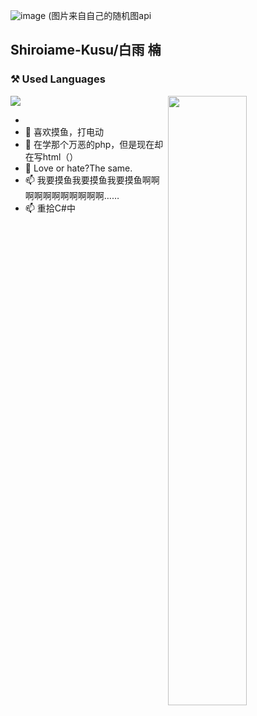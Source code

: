 ![image](https://api.bwmc.live/pc/)
(图片来自自己的随机图api  
## Shiroiame-Kusu/白雨 楠
  
### :hammer_and_pick: Used Languages
<img src="https://github-readme-stats.vercel.app/api/top-langs/?username=Shiroiame-Kusu&layout=compact&theme=calm&hide_border=true&langs_count=6&exclude_repo=bspart&card_width=323"/>


<img align="right" width="50%" src="https://github-readme-stats.vercel.app/api?username=Shiroiame-Kusu&show_icons=true&theme=radical" />

- 
- 👀 喜欢摸鱼，打电动
- 🌱 在学那个万恶的php，但是现在却在写html（）
- 💞️ Love or hate?The same.
- 📫 我要摸鱼我要摸鱼我要摸鱼啊啊啊啊啊啊啊啊啊啊啊……
- 📫 重拾C#中

<!---
Shiroiame-Kusu/Shiroiame-Kusu is a ✨ special ✨ repository because its `README.md` (this file) appears on your GitHub profile.
You can click the Preview link to take a look at your changes.
--->
